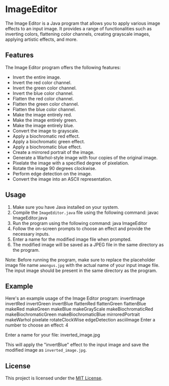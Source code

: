 # ImageEditor

The Image Editor is a Java program that allows you to apply various image effects to an input image. It provides a range of functionalities such as inverting colors, flattening color channels, creating grayscale images, applying artistic effects, and more.

## Features

The Image Editor program offers the following features:

- Invert the entire image.
- Invert the red color channel.
- Invert the green color channel.
- Invert the blue color channel.
- Flatten the red color channel.
- Flatten the green color channel.
- Flatten the blue color channel.
- Make the image entirely red.
- Make the image entirely green.
- Make the image entirely blue.
- Convert the image to grayscale.
- Apply a biochromatic red effect.
- Apply a biochromatic green effect.
- Apply a biochromatic blue effect.
- Create a mirrored portrait of the image.
- Generate a Warhol-style image with four copies of the original image.
- Pixelate the image with a specified degree of pixelation.
- Rotate the image 90 degrees clockwise.
- Perform edge detection on the image.
- Convert the image into an ASCII representation.

## Usage

1. Make sure you have Java installed on your system.
2. Compile the `ImageEditor.java` file using the following command: javac ImageEditor.java
3. Run the program using the following command: java ImageEditor
4. Follow the on-screen prompts to choose an effect and provide the necessary inputs.
5. Enter a name for the modified image file when prompted.
6. The modified image will be saved as a JPEG file in the same directory as the program.

Note: Before running the program, make sure to replace the placeholder image file name `amongus.jpg` with the actual name of your input image file. The input image should be present in the same directory as the program.

## Example

Here's an example usage of the Image Editor program:
invertImage
invertRed
invertGreen
invertBlue
flattenRed
flattenGreen
flattenBlue
makeRed
makeGreen
makeBlue
makeGrayScale
makeBiochromaticRed
makeBiochromaticGreen
makeBiochromaticBlue
mirroredPortrait
makeWarhol
pixelate
rotateClockWise
edgeDetection
asciiImage
Enter a number to choose an effect: 4

Enter a name for your file: inverted_image.jpg


This will apply the "invertBlue" effect to the input image and save the modified image as `inverted_image.jpg`.

## License

This project is licensed under the [MIT License](LICENSE).




